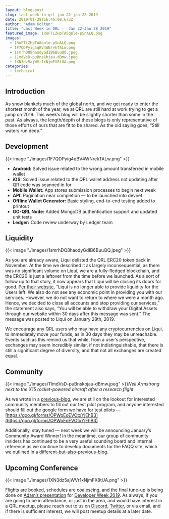 ```yaml
---
layout: blog-post
slug: last-week-in-qrl-jan-22-jan-28-2019
date: 2019-01-28T16:46:08.673Z
author: "Adam Koltun"
title: "Last Week in QRL -  Jan 22-Jan 28 2019"
featured_image: 1RoFTLZHpTA8qnle-pSnALQ.png
images:
  - 1RoFTLZHpTA8qnle-pSnALQ.png
  - 1F7QDPyig4qBV4WNrekTALw.png
  - 1smrhDQ8haodyGdIB6BuuQQ.jpeg
  - 11mdVsD-puBnskbjau-dBmw.jpeg
  - 1XN3dz5ajWVr1xNjmFX8tUA.png
categories: 
  - technical 
---
```


## Introduction

As snow blankets much of the global north, and we get ready to enter the shortest month of the year, we at QRL are still hard at work trying to get a jump on 2019. This week’s blog will be slightly shorter than some in the past. As always, the length/depth of these blogs is only representative of those efforts of ours that are fit to be shared. As the old saying goes, “Still waters run deep.”

## Development

{{< image "./images/1F7QDPyig4qBV4WNrekTALw.png" >}}

* **Android:** Solved issue related to the wrong amount transferred in mobile wallet
* **iOS:** Solved issue related to the QRL wallet address not updating after QR code was scanned in for
* **Mobile Wallet:** App stores submission processes to begin next week
* **API:** Pagination near completion — to be launched into devnet
* **Offline Wallet Generator:** Basic styling, end-to-end testing added to printout
* **GO-QRL Node:** Added MongoDB authentication support and updated unit tests
* **Ledger:** Code review underway by Ledger team

## Liquidity

{{< image "./images/1smrhDQ8haodyGdIB6BuuQQ.jpeg" >}}

As you are already aware, Liqui delisted the QRL ERC20 token back in November. At the time we described it as largely inconsequential, as there was no significant volume on Liqui, we are a fully-fledged blockchain, and the ERC20 is just a leftover from the time before we launched. As a sort of follow up to that story, it now appears that Liqui will be closing its doors for good. [Per their website](https://liqui.io/), “Liqui is no longer able to provide liquidity for the Users left. We also do not see any economic point in providing you with our services. However, we do not want to return to where we were a month ago. Hence, we decided to close all accounts and stop providing our services,” the statement also says, “You will be able to withdraw your Digital Assets through our website within 30 days after this message was sent.” The message was posted to Liqui on January 28th, 2019.

We encourage any QRL users who may have any cryptocurrencies on Liqui, to immediately move your funds, as in 30 days they may be unreachable. Events such as this remind us that while, from a user’s perspective, exchanges may seem incredibly similar, if not indistinguishable, that there is still a significant degree of diversity, and that not all exchanges are created equal.

## Community

{{< image "./images/11mdVsD-puBnskbjau-dBmw.jpeg" >}}*Neil Armstrong next to the X15 rocket-powered aircraft after a research flight*

As we wrote in a [previous-blog](/blog/last-week-at-qrl-jan-15th-21st), we are still on the lookout for interested community members to fill out our test pilot program, and anyone interested should fill out the google form we have for test pilots — [https://goo.gl/forms/OPWoEoEVOtxYjEhB3](https://goo.gl/forms/OPWoEoEVOtxYjEhB3)

Additionally, stay tuned — next week we will be announcing January’s Community Award Winner! In the meantime, our group of community insiders has continued to be a very useful sounding board and internal reference as we continue to develop documents for the FAQQ site, which we outlined in a [different-but-also-previous-blog](/blog/last-week-in-qrl-jan-7-jan-14-2019).

## Upcoming Conference

{{< image "./images/1XN3dz5ajWVr1xNjmFX8tUA.png" >}}

Flights are booked, schedules are coalescing, and the final tune-up is being done on [Adam’s presentation](https://developerweek2019.sched.com/speaker/adam_koltun.1yz9ak9c) for [Developer Week 2019](https://www.developerweek.com/). As always, if you are going to be in attendance, or just in the area, and would have interest in a QRL meetup, please reach out to us on [Discord](https://discord.gg/zbAJ9YV), [Twitter](https://twitter.com/QRLedger), or via email, and if there is sufficient interest, we will post meetup details at a later date.